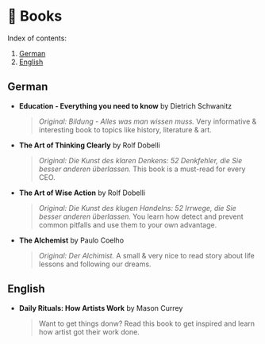 # :book: Books

Index of contents:

1. [German](#german)
1. [English](#english)

## German

* **Education - Everything you need to know** by Dietrich Schwanitz
    > *Original: Bildung - Alles was man wissen muss.*
    > Very informative & interesting book to topics like history, literature & art.

* **The Art of Thinking Clearly** by Rolf Dobelli
    > *Original: Die Kunst des klaren Denkens: 52 Denkfehler, die Sie besser anderen*
    > *überlassen.*
    > This book is a must-read for every CEO.

* **The Art of Wise Action** by Rolf Dobelli
    > *Original: Die Kunst des klugen Handelns: 52 Irrwege, die Sie besser anderen*
    > *überlassen.*
    > You learn how detect and prevent common pitfalls and use them to your own advantage.

* **The Alchemist** by Paulo Coelho
    > *Original: Der Alchimist.*
    > A small & very nice to read story about life lessons and following our dreams.

## English

* **Daily Rituals: How Artists Work** by Mason Currey
    > Want to get things donw? Read this book to get inspired and learn how artist
    > got their work done.
